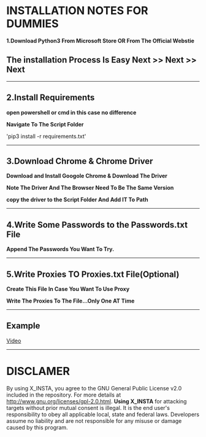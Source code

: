 
# INSTALLATION NOTES FOR DUMMIES


**1.Download Python3 From Microsoft Store OR From The Official Webstie**  

## The installation Process Is Easy Next >> Next >> Next

---

## 2.Install Requirements

**open powershell or cmd in this case no difference**

**Navigate To The Script Folder**  

'pip3 install -r requirements.txt'

---

## 3.Download Chrome & Chrome Driver

**Download and Install Googole Chrome & Download The Driver**

**Note The Driver And The Browser Need To Be The Same Version**

**copy the driver to the Script Folder And Add IT To Path**


---


## 4.Write Some Passwords to the Passwords.txt File 

**Append The Passwords You Want To Try.**
 
--- 

## 5.Write Proxies TO Proxies.txt File(Optional)

**Create This File In Case You Want To Use Proxy**

**Write The Proxies To The File...Only One AT Time**

---

## Example

[Video](https://streamable.com/3cboed)

---

# DISCLAMER 

By using X_INSTA, you agree to the GNU General Public License v2.0 included in the repository. For more details at http://www.gnu.org/licenses/gpl-2.0.html. **Using X_INSTA**  for attacking targets without prior mutual consent is illegal. It is the end user's responsibility to obey all applicable local, state and federal laws. Developers assume no liability and are not responsible for any misuse or damage caused by this program.
